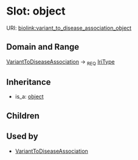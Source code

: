 # Slot: object




URI: [biolink:variant_to_disease_association_object](https://w3id.org/biolink/vocab/variant_to_disease_association_object)
## Domain and Range

[VariantToDiseaseAssociation](VariantToDiseaseAssociation.md) ->  <sub>REQ</sub> [IriType](IriType.md)
## Inheritance

 *  is_a: [object](object.md)
## Children

## Used by

 * [VariantToDiseaseAssociation](VariantToDiseaseAssociation.md)
